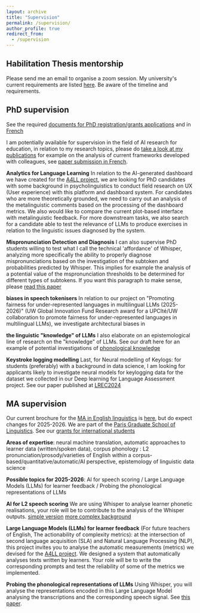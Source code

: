 ```yaml
---
layout: archive
title: "Supervision"
permalink: /supervision/
author_profile: true
redirect_from:
  - /supervision
---
```


## Habilitation Thesis mentorship

Please send me an email to organise a zoom session. My university's current requirements are listed [here](https://u-paris.fr/habilitation-a-diriger-des-recherches-hdr/). Be aware of the timeline and requirements.



## PhD supervision

See the required [documents for PhD registration/grants applications](https://web.archive.org/web/20221208164550/http://ed132.ed.univ-paris-diderot.fr/doku.php?id=applying_for_a_doctoral_contract_en)  and in [French](https://ed622.u-paris.fr/contrats-doctoraux-ed-622/)

I am potentially available for supervision in the field of AI research for education, in relation to my research topics, please do [take a look at my publications](https://clillac-arp.u-paris.fr/annuaire/ballier-nicolas/) for example on the analysis of current frameworks developed with colleagues, see [paper submission in French](https://github.com/nballier/nballier.github.io/blob/master/_publications/2025-01-15-EIAH2025submission.pdf). 

**Analytics for Language Learning**
In relation to the AI-generated dashboard we have created for the [A4LL project](https://sites-recherche.univ-rennes2.fr/lidile/articles/a4all/), we are looking for PhD candidates with some background in psycholinguistics to conduct field research on UX (User experience) with this platform and dashboard system. For candidates who are more theoretically grounded, we need to carry out an analysis of the metalinguistic comments based on the processing of the dashboard metrics. We also would like to compare the current plot-based interface with metalinguistic feedback. For more downstream tasks, we also search for a candidate able to test the relevance of LLMs to produce exercises in relation to the linguistic issues diagnosed by the system. 


**Mispronunciation Detection and Diagnosis**
I can also supervise PhD students willing to test what I call the technical 'affordance' of Whisper, analyzing more specifically the ability to properly diagnose mispronunciations based on the investigation of the subtoken and probabilities predicted by Whisper. This implies for example the analysis of a potential value of the mspronunciation thresholds  to be determined for different types of subtokens. If you want this paragraph to make sense, please [read this paper](https://hal.science/hal-04911934v1)


**biases in speech tokenisers**
In relation to our project on "Promoting fairness for under-represented languages in multilingual LLMs (2025-2026)"
(UW Global Innovation Fund Research award for a UPCIté/UW collaboration to promote fairness for under-represented languages in multilingual LLMs), we investigate architectural biases in 


**the linguistic "knowledge" of LLMs**
I also elaborate on an epistemological line of research on the "knowledge" of LLMs. See our draft here for an example of potential investigations of [phonological knowledge](https://hal-univ-paris.archives-ouvertes.fr/hal-04927138v1)


**Keystroke logging modelling**
Last, for Neural modelling of Keylogs: for students (preferably) with a background in data science, I am looking for applicants likely to investigate neural models for keylogging data for the dataset we collected in our Deep learning for Language Assessment project. See our paper published at [LREC2024](https://aclanthology.org/2024.lrec-main.938.pdf)



## MA supervision
Our current brochure for the [MA in English linguistics](https://paris-gsl.org/masters/english-linguistics) is [here](https://cloud.parisdescartes.fr/index.php/s/Rbcdrk6pdkEKtF4), but do expect changes for 2025-2026. We are part of the [Paris Graduate School of Linguistics](https://paris-gsl.org/index.html). See our [grants for international students](https://u-paris.fr/en/call-for-applications-smarts-up-graduate-schools-incoming-mobility-scholarships-for-masters-students/)


**Areas of expertise**: neural machine translation, automatic approaches to learner data (written/spoken data), corpus phonology : L2 pronunciation/prosody/varieties of English within a corpus-based/quantitative/automatic/AI perspective, epistemology of linguistic data science


**Possible topics for 2025-2026**:
AI for speech scoring / Large Language Models (LLMs) for learner feedback / Probing the phonological representations of LLMs

**AI for L2 speech scoring**
We are using Whisper to analyse learner phonetic realisations, your role will be to contribute to the analysis of the Whisper outputs. [simple version](https://aclanthology.org/2023.icnlsp-1.30.pdf) [more complex background](https://aclanthology.org/2024.nlp4call-1.2.pdf) 

**Large Language Models (LLMs) for learner feedback** 
(For future teachers of English, The actionability of complexity metrics): at the intersection of second language acquisition (SLA) and Natural Language Processing (NLP), this project invites you to analyse the automatic measurements (metrics) we devised for the [A4LL project](https://sites-recherche.univ-rennes2.fr/lidile/articles/a4all/). We designed a system that automatically analyses texts written by learners. Your role will be to write the corresponding prompts and test the reliability of some of the metrics we implemented.

**Probing the phonological representations of LLMs**
Using Whisper, you will analyse the representations encoded in this Large Language Model analysing the transcriptions and the corresponding speech signal. See [this paper](https://aclanthology.org/2024.icnlsp-1.15.pdf).


